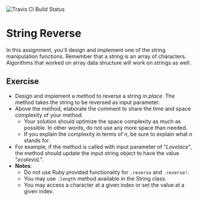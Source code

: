 ![Travis CI Build Status](https://travis-ci.com/AdaGold/string_reverse.svg?branch=solution)

# String Reverse
In this assignment, you'll design and implement one of the string manipulation functions.
Remember that a string is an array of characters. Algorithms that worked on array data structure will work on strings as well.

## Exercise
* Design and implement a method to reverse a string *in place*. The method takes the string to be reversed as input parameter.
* Above the method, elaborate the comment to share the time and space complexity of your method.
    * Your solution should optimize the space complexity as much as possible. In other words, do not use any more space than needed.
    * If you explain the complexity in terms of *n*, be sure to explain what *n* stands for.
* For example, if the method is called with input parameter of "*Lovelace*", the method should update the input string object to have the value "*ecalevoL*".
* <b>Notes</b>: 
    * Do not use Ruby provided functionality for `.reverse` and `.reverse!`.
    * You may use `.length` method available in the String class.
    * You may access a character at a given index or set the value at a given index.
